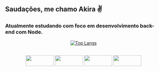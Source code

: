## Saudações, me chamo Akira ✌️
### Atualmente estudando com foco em desenvolvimento back-end com Node.

<div align="center">
  
  [![Top Langs](https://github-readme-stats.vercel.app/api/top-langs/?username=daniAkira&layout=compact&theme=tokyonight)](https://github.com/anuraghazra/github-readme-stats)
  
</div>

<div align="center"><br>
  <img align="center" height="35" width="90" src="https://img.shields.io/badge/JavaScript-F7DF1E?style=for-the-badge&logo=javascript&logoColor=black">
  <img align="center" height="35" width="90" src="https://shields.io/badge/react-black?logo=react&style=for-the-badge%22">
  <img align="center" height="35" width="90" src="https://img.shields.io/badge/HTML5-E34F26?style=for-the-badge&logo=html5&logoColor=white">
  <img align="center" height="35" width="90" src="https://img.shields.io/badge/CSS3-1572B6?style=for-the-badge&logo=css3&logoColor=white">
  
  
</div><br><br>



